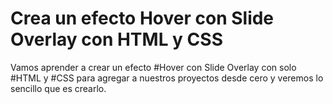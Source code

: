 # Crea un efecto Hover con Slide Overlay con HTML y CSS
 Vamos aprender a crear un efecto #Hover con Slide Overlay  con solo #HTML y #CSS para agregar a nuestros proyectos desde cero y veremos lo sencillo que es crearlo.
